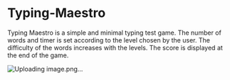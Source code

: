 # Typing-Maestro
Typing Maestro is a simple and minimal typing test game. The number of words and timer is set according to the level chosen by the user. The difficulty of the words increases with the levels. The score is displayed at the end of the game.

![Uploading image.png…]()
